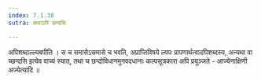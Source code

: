 ```yaml
---
index: 7.1.38
sutra: क्त्वाऽपि छन्दसि

---
```

  अपिशब्दाल्ल्यबपीति । स च समासेऽसमासे च भवति, अप्राप्तिविषये ल्यपः प्रापणार्थत्वादपिशब्दस्य, अन्यथा वा च्छन्दसि इत्येव वाच्यं स्यात्, तथा च छन्दोविधानमुनवदधानाः कल्पसूत्रकारा अपि प्रयुञ्जते - आज्येनाक्षिणी अज्येत्यादि ॥